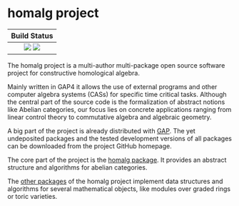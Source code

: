 # homalg project

| **Build Status**                                                                                |
|:-----------------------------------------------------------------------------------------------:|
| [![][tests-img]][tests-url] [![][codecov-img]][codecov-url] |


The homalg project is a multi-author multi-package open source software project for constructive homological algebra.

Mainly written in GAP4 it allows the use of external programs and other computer algebra systems (CASs) for specific time critical tasks.
Although the central part of the source code is the formalization of abstract notions like Abelian categories, our focus lies on concrete applications ranging from linear control theory to commutative algebra and algebraic geometry.

A big part of the project is already distributed with [GAP](https://www.gap-system.org/). The yet undeposited packages and the tested development versions of all packages can be downloaded from the project GitHub homepage.

The core part of the project is the [homalg package](https://homalg-project.github.io/homalg_project/homalg/). It provides an abstract structure and algorithms for abelian categories.

The [other packages](https://homalg-project.github.io/homalg_project/) of the homalg project implement data structures and algorithms for several mathematical objects, like modules over graded rings or toric varieties.

[docs-stable-img]: https://img.shields.io/badge/docs-stable-blue.svg
[docs-stable-url]: https://homalg-project.github.io/homalg_project/

[tests-img]: https://github.com/homalg-project/homalg_project/workflows/Tests/badge.svg
[tests-url]: https://github.com/homalg-project/homalg_project/actions?query=workflow%3ATests

[codecov-img]: https://codecov.io/gh/homalg-project/homalg_project/branch/master/graph/badge.svg
[codecov-url]: https://codecov.io/gh/homalg-project/homalg_project
